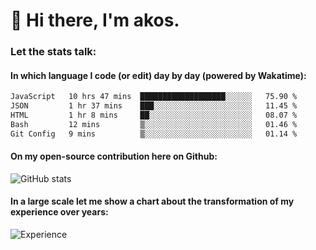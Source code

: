 # 👋 Hi there, I'm akos. 


### Let the stats talk:


#### In which language I code (or edit) day by day (powered by Wakatime): 

<!--START_SECTION:waka-->

```txt
JavaScript   10 hrs 47 mins  ███████████████████░░░░░░   75.90 %
JSON         1 hr 37 mins    ███░░░░░░░░░░░░░░░░░░░░░░   11.45 %
HTML         1 hr 8 mins     ██░░░░░░░░░░░░░░░░░░░░░░░   08.07 %
Bash         12 mins         ▒░░░░░░░░░░░░░░░░░░░░░░░░   01.46 %
Git Config   9 mins          ▒░░░░░░░░░░░░░░░░░░░░░░░░   01.14 %
```

<!--END_SECTION:waka-->

#### On my open-source contribution here on Github:
 
![GitHub stats](https://github-readme-stats.vercel.app/api?username=akosbalasko)

#### In a large scale let me show a chart about the transformation of my experience over years:   

![Experience](https://cr-skills-chart-widget.azurewebsites.net/api/api?username=akosbalasko)
